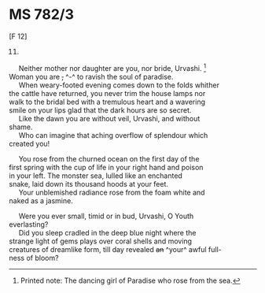 # MS 782/3

[F 12]

11.
&nbsp;&nbsp;&nbsp;&nbsp;&nbsp;Neither mother nor daughter are you, nor bride, Urvashi. [^1] \
Woman you are ~~,~~ ^-^ to ravish the soul of paradise. \
&nbsp;&nbsp;&nbsp;&nbsp;&nbsp;When weary-footed evening comes down to the folds whither \
the cattle have returned, you never trim the house lamps nor \
walk to the bridal bed with a tremulous heart and a wavering \
smile on your lips glad that the dark hours are so secret. \
&nbsp;&nbsp;&nbsp;&nbsp;&nbsp;Like the dawn you are without veil, Urvashi, and without \
shame. \
&nbsp;&nbsp;&nbsp;&nbsp;&nbsp;Who can imagine that aching overflow of splendour which \
created you!

&nbsp;&nbsp;&nbsp;&nbsp;&nbsp;You rose from the churned ocean on the first day of the \
first spring with the cup of life in your right hand and poison \
in your left. The monster sea, lulled like an enchanted \
snake, laid down its thousand hoods at your feet. \
&nbsp;&nbsp;&nbsp;&nbsp;&nbsp;Your unblemished radiance rose from the foam white and \
naked as a jasmine. 

&nbsp;&nbsp;&nbsp;&nbsp;&nbsp;Were you ever small, timid or in bud, Urvashi, O Youth \
everlasting? \
&nbsp;&nbsp;&nbsp;&nbsp;&nbsp;Did you sleep cradled in the deep blue night where the \
strange light of gems plays over coral shells and moving \
creatures of dreamlike form, till day revealed ~~an~~ ^your^ awful full- \
ness of bloom?
[^1]: Printed note: The dancing girl of Paradise who rose from the sea.
